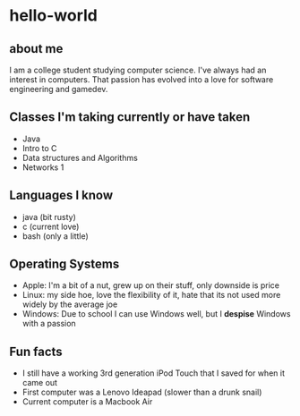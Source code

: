 # hello-world

## about me
I am a college student studying computer science. I've always had an interest in computers. That passion has evolved into a love for software engineering and gamedev. 

## Classes I'm taking currently or have taken
- Java
- Intro to C
- Data structures and Algorithms
- Networks 1

## Languages I know
- java (bit rusty)
- c (current love)
- bash (only a little)

## Operating Systems
- Apple: I'm a bit of a nut, grew up on their stuff, only downside is price
- Linux: my side hoe, love the flexibility of it, hate that its not used more widely by the average joe
- Windows: Due to school I can use Windows well, but I **despise** Windows with a passion

## Fun facts
- I still have a working 3rd generation iPod Touch that I saved for when it came out
- First computer was a Lenovo Ideapad (slower than a drunk snail)
- Current computer is a Macbook Air
